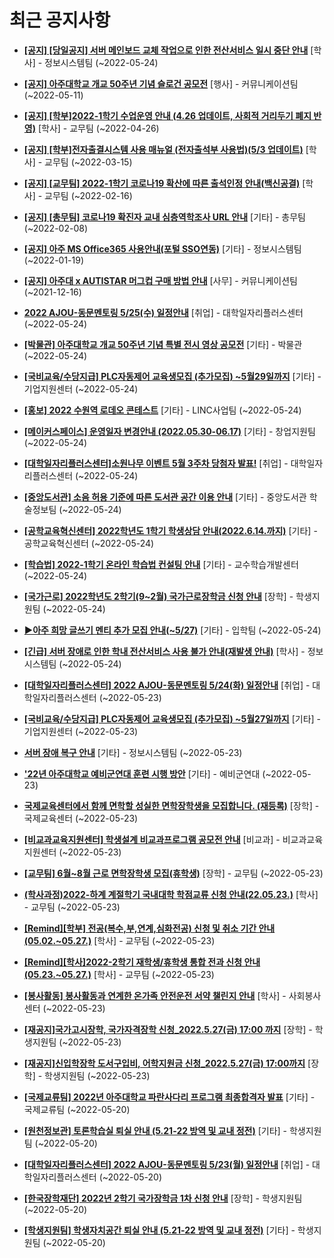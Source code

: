# 최근 공지사항

* **[[공지] [당일공지] 서버 메인보드 교체 작업으로 인한 전산서비스 일시 중단 안내](http://ajou.ac.kr/kr/ajou/notice.do?mode=view&amp;articleNo=198458&amp;article.offset=0&amp;articleLimit=30)**
 [학사] - 정보시스템팀 (~2022-05-24)

* **[[공지] 아주대학교 개교 50주년 기념 슬로건 공모전](http://ajou.ac.kr/kr/ajou/notice.do?mode=view&amp;articleNo=197550&amp;article.offset=0&amp;articleLimit=30)**
 [행사] - 커뮤니케이션팀 (~2022-05-11)

* **[[공지] [학부]2022-1학기 수업운영 안내 (4.26 업데이트, 사회적 거리두기 폐지 반영)](http://ajou.ac.kr/kr/ajou/notice.do?mode=view&amp;articleNo=196998&amp;article.offset=0&amp;articleLimit=30)**
 [학사] - 교무팀 (~2022-04-26)

* **[[공지] [학부]전자출결시스템 사용 매뉴얼 (전자출석부 사용법)(5/3 업데이트)](http://ajou.ac.kr/kr/ajou/notice.do?mode=view&amp;articleNo=192571&amp;article.offset=0&amp;articleLimit=30)**
 [학사] - 교무팀 (~2022-03-15)

* **[[공지] [교무팀] 2022-1학기 코로나19 확산에 따른 출석인정 안내(백신공결)](http://ajou.ac.kr/kr/ajou/notice.do?mode=view&amp;articleNo=180913&amp;article.offset=0&amp;articleLimit=30)**
 [학사] - 교무팀 (~2022-02-16)

* **[[공지] [총무팀] 코로나19 확진자 교내 심층역학조사 URL 안내](http://ajou.ac.kr/kr/ajou/notice.do?mode=view&amp;articleNo=180493&amp;article.offset=0&amp;articleLimit=30)**
 [기타] - 총무팀 (~2022-02-08)

* **[[공지] 아주 MS Office365 사용안내(포털 SSO연동)](http://ajou.ac.kr/kr/ajou/notice.do?mode=view&amp;articleNo=179802&amp;article.offset=0&amp;articleLimit=30)**
 [기타] - 정보시스템팀 (~2022-01-19)

* **[[공지] 아주대 x AUTISTAR 머그컵 구매 방법 안내](http://ajou.ac.kr/kr/ajou/notice.do?mode=view&amp;articleNo=147976&amp;article.offset=0&amp;articleLimit=30)**
 [사무] - 커뮤니케이션팀 (~2021-12-16)

* **[2022 AJOU-동문멘토링 5/25(수) 일정안내](http://ajou.ac.kr/kr/ajou/notice.do?mode=view&amp;articleNo=198491&amp;article.offset=0&amp;articleLimit=30)**
 [취업] - 대학일자리플러스센터 (~2022-05-24)

* **[[박물관] 아주대학교 개교 50주년 기념 특별 전시 영상 공모전](http://ajou.ac.kr/kr/ajou/notice.do?mode=view&amp;articleNo=198489&amp;article.offset=0&amp;articleLimit=30)**
 [기타] - 박물관 (~2022-05-24)

* **[[국비교육/수당지급] PLC자동제어 교육생모집 (추가모집) ~5월29일까지](http://ajou.ac.kr/kr/ajou/notice.do?mode=view&amp;articleNo=198488&amp;article.offset=0&amp;articleLimit=30)**
 [기타] - 기업지원센터 (~2022-05-24)

* **[[홍보] 2022 수원역 로데오 콘테스트](http://ajou.ac.kr/kr/ajou/notice.do?mode=view&amp;articleNo=198483&amp;article.offset=0&amp;articleLimit=30)**
 [기타] - LINC사업팀 (~2022-05-24)

* **[[메이커스페이스] 운영일자 변경안내 (2022.05.30-06.17)](http://ajou.ac.kr/kr/ajou/notice.do?mode=view&amp;articleNo=198479&amp;article.offset=0&amp;articleLimit=30)**
 [기타] - 창업지원팀 (~2022-05-24)

* **[[대학일자리플러스센터]소원나무 이벤트 5월 3주차 당첨자 발표!](http://ajou.ac.kr/kr/ajou/notice.do?mode=view&amp;articleNo=198473&amp;article.offset=0&amp;articleLimit=30)**
 [취업] - 대학일자리플러스센터 (~2022-05-24)

* **[[중앙도서관] 소음 허용 기준에 따른 도서관 공간 이용 안내](http://ajou.ac.kr/kr/ajou/notice.do?mode=view&amp;articleNo=198471&amp;article.offset=0&amp;articleLimit=30)**
 [기타] - 중앙도서관 학술정보팀 (~2022-05-24)

* **[[공학교육혁신센터] 2022학년도 1학기 학생상담 안내(2022.6.14.까지)](http://ajou.ac.kr/kr/ajou/notice.do?mode=view&amp;articleNo=198468&amp;article.offset=0&amp;articleLimit=30)**
 [기타] - 공학교육혁신센터 (~2022-05-24)

* **[[학습법] 2022-1학기 온라인 학습법 컨설팅 안내](http://ajou.ac.kr/kr/ajou/notice.do?mode=view&amp;articleNo=198465&amp;article.offset=0&amp;articleLimit=30)**
 [기타] - 교수학습개발센터 (~2022-05-24)

* **[[국가근로] 2022학년도 2학기(9~2월) 국가근로장학금 신청 안내](http://ajou.ac.kr/kr/ajou/notice.do?mode=view&amp;articleNo=198460&amp;article.offset=0&amp;articleLimit=30)**
 [장학] - 학생지원팀 (~2022-05-24)

* **[▶아주 희망 글쓰기 멘티 추가 모집 안내(~5/27)](http://ajou.ac.kr/kr/ajou/notice.do?mode=view&amp;articleNo=198456&amp;article.offset=0&amp;articleLimit=30)**
 [기타] - 입학팀 (~2022-05-24)

* **[[긴급] 서버 장애로 인한 학내 전산서비스 사용 불가 안내(재발생 안내)](http://ajou.ac.kr/kr/ajou/notice.do?mode=view&amp;articleNo=198454&amp;article.offset=0&amp;articleLimit=30)**
 [학사] - 정보시스템팀 (~2022-05-24)

* **[[대학일자리플러스센터] 2022 AJOU-동문멘토링 5/24(화) 일정안내](http://ajou.ac.kr/kr/ajou/notice.do?mode=view&amp;articleNo=198453&amp;article.offset=0&amp;articleLimit=30)**
 [취업] - 대학일자리플러스센터 (~2022-05-23)

* **[[국비교육/수당지급] PLC자동제어 교육생모집 (추가모집) ~5월27일까지](http://ajou.ac.kr/kr/ajou/notice.do?mode=view&amp;articleNo=198450&amp;article.offset=0&amp;articleLimit=30)**
 [기타] - 기업지원센터 (~2022-05-23)

* **[서버 장애 복구 안내](http://ajou.ac.kr/kr/ajou/notice.do?mode=view&amp;articleNo=198448&amp;article.offset=0&amp;articleLimit=30)**
 [기타] - 정보시스템팀 (~2022-05-23)

* **[&#x27;22년 아주대학교 예비군연대 훈련 시행 방안](http://ajou.ac.kr/kr/ajou/notice.do?mode=view&amp;articleNo=198447&amp;article.offset=0&amp;articleLimit=30)**
 [기타] - 예비군연대 (~2022-05-23)

* **[국제교육센터에서 함께 면학할 성실한 면학장학생을 모집합니다. (재등록)](http://ajou.ac.kr/kr/ajou/notice.do?mode=view&amp;articleNo=198417&amp;article.offset=0&amp;articleLimit=30)**
 [장학] - 국제교육센터 (~2022-05-23)

* **[[비교과교육지원센터] 학생설계 비교과프로그램 공모전 안내](http://ajou.ac.kr/kr/ajou/notice.do?mode=view&amp;articleNo=198414&amp;article.offset=0&amp;articleLimit=30)**
 [비교과] - 비교과교육지원센터 (~2022-05-23)

* **[[교무팀] 6월~8월 근로 면학장학생 모집(휴학생)](http://ajou.ac.kr/kr/ajou/notice.do?mode=view&amp;articleNo=198413&amp;article.offset=0&amp;articleLimit=30)**
 [장학] - 교무팀 (~2022-05-23)

* **[(학사과정)2022-하계 계절학기 국내대학 학점교류 신청 안내(22.05.23.)](http://ajou.ac.kr/kr/ajou/notice.do?mode=view&amp;articleNo=198411&amp;article.offset=0&amp;articleLimit=30)**
 [학사] - 교무팀 (~2022-05-23)

* **[[Remind][학부] 전공(복수,부,연계,심화전공) 신청 및 취소 기간 안내 (05.02.~05.27.)](http://ajou.ac.kr/kr/ajou/notice.do?mode=view&amp;articleNo=198408&amp;article.offset=0&amp;articleLimit=30)**
 [학사] - 교무팀 (~2022-05-23)

* **[[Remind][학사]2022-2학기 재학생/휴학생 통합 전과 신청 안내(05.23.~05.27.)](http://ajou.ac.kr/kr/ajou/notice.do?mode=view&amp;articleNo=198406&amp;article.offset=0&amp;articleLimit=30)**
 [학사] - 교무팀 (~2022-05-23)

* **[[봉사활동] 봉사활동과 연계한 온가족 안전운전 서약 챌린지 안내](http://ajou.ac.kr/kr/ajou/notice.do?mode=view&amp;articleNo=198404&amp;article.offset=0&amp;articleLimit=30)**
 [학사] - 사회봉사센터 (~2022-05-23)

* **[[재공지]국가고시장학, 국가자격장학 신청_2022.5.27(금) 17:00 까지](http://ajou.ac.kr/kr/ajou/notice.do?mode=view&amp;articleNo=198403&amp;article.offset=0&amp;articleLimit=30)**
 [장학] - 학생지원팀 (~2022-05-23)

* **[[재공지]신입학장학 도서구입비, 어학지원금 신청_2022.5.27(금) 17:00까지](http://ajou.ac.kr/kr/ajou/notice.do?mode=view&amp;articleNo=198402&amp;article.offset=0&amp;articleLimit=30)**
 [장학] - 학생지원팀 (~2022-05-23)

* **[[국제교류팀] 2022년 아주대학교 파란사다리 프로그램 최종합격자 발표](http://ajou.ac.kr/kr/ajou/notice.do?mode=view&amp;articleNo=198249&amp;article.offset=0&amp;articleLimit=30)**
 [기타] - 국제교류팀 (~2022-05-20)

* **[[원천정보관] 토론학습실 퇴실 안내 (5.21-22 방역 및 교내 정전)](http://ajou.ac.kr/kr/ajou/notice.do?mode=view&amp;articleNo=198247&amp;article.offset=0&amp;articleLimit=30)**
 [기타] - 학생지원팀 (~2022-05-20)

* **[[대학일자리플러스센터] 2022 AJOU-동문멘토링 5/23(월) 일정안내](http://ajou.ac.kr/kr/ajou/notice.do?mode=view&amp;articleNo=198246&amp;article.offset=0&amp;articleLimit=30)**
 [취업] - 대학일자리플러스센터 (~2022-05-20)

* **[[한국장학재단] 2022년 2학기 국가장학금 1차 신청 안내](http://ajou.ac.kr/kr/ajou/notice.do?mode=view&amp;articleNo=198245&amp;article.offset=0&amp;articleLimit=30)**
 [장학] - 학생지원팀 (~2022-05-20)

* **[[학생지원팀] 학생자치공간 퇴실 안내 (5.21-22 방역 및 교내 정전)](http://ajou.ac.kr/kr/ajou/notice.do?mode=view&amp;articleNo=198243&amp;article.offset=0&amp;articleLimit=30)**
 [기타] - 학생지원팀 (~2022-05-20)
